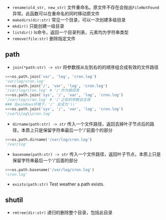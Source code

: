 - `rename(old_str, new_str)` 文件重命名。原文件不存在会抛出`FileNotFound`异常。此函数可以在重命名的同时移动原文件
- `makedirs(dir:str)` 常见一个目录，可以一次创建多级目录
- `mkdir()` 只能创建一级目录
- `listdir()` ls命令，返回一个目录列表，元素均为字符串类型
- `remove(file:str)` 删除指定文件
## path
- `join(*path:str) -> str` 将参数按从左到右的的顺序组合成有效的文件路径
```python
>>>os.path.join('var', 'log', 'cron.log')
'var/log/cron.log'
>>>os.path.join('/', 'var', 'log', 'cron.log')
'/var/log/cron.log' # '/'作为根目录
>>>os.path.join('sys', '/', 'var', 'log', 'cron.log')
'/var/log/cron.log' # '/'之前的参数会无效
### 在windows环境下，'/' 会变为'\\'
>>>os.path.join('sys', '/', 'var', 'log', 'cron.log')
'/var\\log\\cron.log'
```

- `dirname(path:str) -> str` 传入一个文件路径，返回去掉叶子节点后的路径，本质上只是保留字符串最后一个'/'前面个的部分
```python
>>>os.path.dirname('/var/log/cron.log')
'/var/log'
```

- `basename(path:str) -> str` 传入一个文件路径，返回叶子节点，本质上只是保留字符串最后一个'/'后面的部分
```python
>>>os.path.basename('/var/log/cron.log')
'cron.log'
```

- `exists(path:str)` Test weather a path exists.

## shutil
- `rmtree(dir:str)` 递归的删除整个目录，包括此目录


